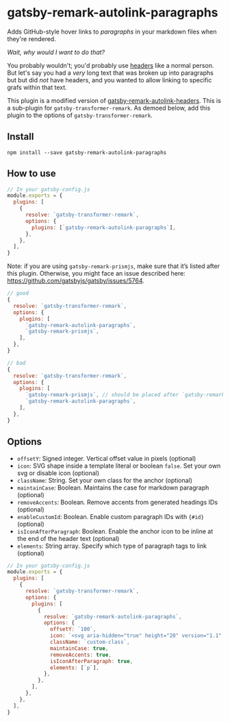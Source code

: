 # gatsby-remark-autolink-paragraphs

Adds GitHub-style hover links to _paragraphs_ in your markdown files when they're rendered.

_Wait, why would I want to do that?_

You probably wouldn't; you'd probably use [headers](https://www.gatsbyjs.org/packages/gatsby-remark-autolink-headers/) like a normal person. But let's say you had a _very_ long text that was broken up into paragraphs but but did _not_ have headers, and you wanted to allow linking to specific grafs within that text.

This plugin is a modified version of [gatsby-remark-autolink-headers](https://www.gatsbyjs.org/packages/gatsby-remark-autolink-headers/). This is a sub-plugin for `gatsby-transformer-remark`. As demoed below, add this plugin to the options of `gatsby-transformer-remark`.

## Install

`npm install --save gatsby-remark-autolink-paragraphs`

## How to use

```javascript
// In your gatsby-config.js
module.exports = {
  plugins: [
    {
      resolve: `gatsby-transformer-remark`,
      options: {
        plugins: [`gatsby-remark-autolink-paragraphs`],
      },
    },
  ],
}
```

Note: if you are using `gatsby-remark-prismjs`, make sure that it’s listed after this plugin. Otherwise, you might face an issue described here: https://github.com/gatsbyjs/gatsby/issues/5764.

```javascript
// good
{
  resolve: `gatsby-transformer-remark`,
  options: {
    plugins: [
      `gatsby-remark-autolink-paragraphs`,
      `gatsby-remark-prismjs`,
    ],
  },
}

// bad
{
  resolve: `gatsby-transformer-remark`,
  options: {
    plugins: [
      `gatsby-remark-prismjs`, // should be placed after `gatsby-remark-autolink-paragraphs`
      `gatsby-remark-autolink-paragraphs`,
    ],
  },
}
```

## Options

- `offsetY`: Signed integer. Vertical offset value in pixels (optional)
- `icon`: SVG shape inside a template literal or boolean `false`. Set your own svg or disable icon (optional)
- `className`: String. Set your own class for the anchor (optional)
- `maintainCase`: Boolean. Maintains the case for markdown paragraph (optional)
- `removeAccents`: Boolean. Remove accents from generated headings IDs (optional)
- `enableCustomId`: Boolean. Enable custom paragraph IDs with `{#id}` (optional)
- `isIconAfterParagraph`: Boolean. Enable the anchor icon to be inline at the end of the header text (optional)
- `elements`: String array. Specify which type of paragraph tags to link (optional)

```javascript
// In your gatsby-config.js
module.exports = {
  plugins: [
    {
      resolve: `gatsby-transformer-remark`,
      options: {
        plugins: [
          {
            resolve: `gatsby-remark-autolink-paragraphs`,
            options: {
              offsetY: `100`,
              icon: `<svg aria-hidden="true" height="20" version="1.1" viewBox="0 0 16 16" width="20"><path fill-rule="evenodd" d="M4 9h1v1H4c-1.5 0-3-1.69-3-3.5S2.55 3 4 3h4c1.45 0 3 1.69 3 3.5 0 1.41-.91 2.72-2 3.25V8.59c.58-.45 1-1.27 1-2.09C10 5.22 8.98 4 8 4H4c-.98 0-2 1.22-2 2.5S3 9 4 9zm9-3h-1v1h1c1 0 2 1.22 2 2.5S13.98 12 13 12H9c-.98 0-2-1.22-2-2.5 0-.83.42-1.64 1-2.09V6.25c-1.09.53-2 1.84-2 3.25C6 11.31 7.55 13 9 13h4c1.45 0 3-1.69 3-3.5S14.5 6 13 6z"></path></svg>`,
              className: `custom-class`,
              maintainCase: true,
              removeAccents: true,
              isIconAfterParagraph: true,
              elements: [`p`],
            },
          },
        ],
      },
    },
  ],
}
```
